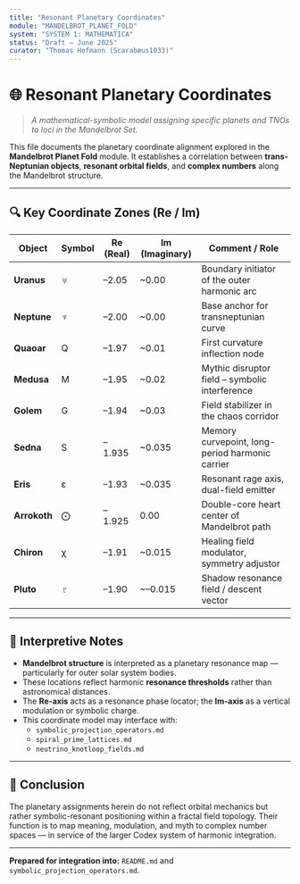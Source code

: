 ```yaml
---
title: "Resonant Planetary Coordinates"
module: "MANDELBROT_PLANET_FOLD"
system: "SYSTEM 1: MATHEMATICA"
status: "Draft – June 2025"
curator: "Thomas Hofmann (Scarabæus1033)"
---
```


# 🌐 Resonant Planetary Coordinates

> *A mathematical-symbolic model assigning specific planets and TNOs to loci in the Mandelbrot Set.*

This file documents the planetary coordinate alignment explored in the **Mandelbrot Planet Fold** module. It establishes a correlation between **trans-Neptunian objects**, **resonant orbital fields**, and **complex numbers** along the Mandelbrot structure.

---

## 🔍 Key Coordinate Zones (Re / Im)

| Object     | Symbol | Re (Real) | Im (Imaginary) | Comment / Role                                   |
|------------|--------|-----------|----------------|--------------------------------------------------|
| **Uranus** | ♅      | –2.05     | ~0.00          | Boundary initiator of the outer harmonic arc     |
| **Neptune**| ♆      | –2.00     | ~0.00          | Base anchor for transneptunian curve             |
| **Quaoar** | Q      | –1.97     | ~0.01          | First curvature inflection node                  |
| **Medusa** | M      | –1.95     | ~0.02          | Mythic disruptor field – symbolic interference   |
| **Golem**  | G      | –1.94     | ~0.03          | Field stabilizer in the chaos corridor           |
| **Sedna**  | S      | –1.935    | ~0.035         | Memory curvepoint, long-period harmonic carrier  |
| **Eris**   | ε      | –1.93     | ~0.035         | Resonant rage axis, dual-field emitter           |
| **Arrokoth** | ⨀     | –1.925    | 0.00           | Double-core heart center of Mandelbrot path      |
| **Chiron** | χ      | –1.91     | ~0.015         | Healing field modulator, symmetry adjustor       |
| **Pluto**  | ♇      | –1.90     | ~–0.015        | Shadow resonance field / descent vector          |

---

## 🧿 Interpretive Notes

- **Mandelbrot structure** is interpreted as a planetary resonance map — particularly for outer solar system bodies.
- These locations reflect harmonic **resonance thresholds** rather than astronomical distances.
- The **Re-axis** acts as a resonance phase locator; the **Im-axis** as a vertical modulation or symbolic charge.
- This coordinate model may interface with:
  * `symbolic_projection_operators.md`
  * `spiral_prime_lattices.md`
  * `neutrino_knotloop_fields.md`

---

## 📌 Conclusion

The planetary assignments herein do not reflect orbital mechanics but rather symbolic-resonant positioning within a fractal field topology. Their function is to map meaning, modulation, and myth to complex number spaces — in service of the larger Codex system of harmonic integration.

---

**Prepared for integration into:** `README.md` and `symbolic_projection_operators.md`.
